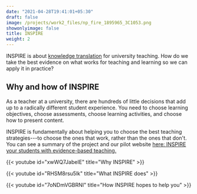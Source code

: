 ```yaml
---
date: "2021-04-28T19:41:01+05:30"
draft: false
image: /projects/work2_files/np_fire_1895965_3C1053.png
showonlyimage: false
title: INSPIRE
weight: 2
---
```


INSPIRE is about [knowledge translation](https://noetel.com.au/projects/knowledge_translation/) for university teaching. How do we take the best evidence on what works for teaching and learning so we can apply it in practice?<!--more-->
## Why and how of INSPIRE

As a teacher at a university, there are hundreds of little decisions that add up to a radically different student experience. You need to choose learning objectives, choose assessments, choose learning activities, and choose how to present content.

INSPIRE is fundamentally about helping you to choose the best teaching strategies---to choose the ones that work, rather than the ones that don't. You can see a summary of the project and our pilot website [here: INSPIRE your students with evidence-based teaching.](https://www.notion.so/inspireprogram/INSPIRE-7f7d944e6ccd4d0691231b1984e9d7fa)

{{< youtube id="xwWQ7JabeIE" title="Why INSPIRE" >}}

{{< youtube id="RHSM8rsu5lk" title="What INSPIRE does" >}}

{{< youtube id="7oNDmVGBRNI" title="How INSPIRE hopes to help you" >}}
